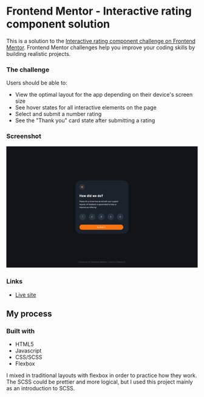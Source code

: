 # Frontend Mentor - Interactive rating component solution

This is a solution to the [Interactive rating component challenge on Frontend Mentor](https://www.frontendmentor.io/challenges/interactive-rating-component-koxpeBUmI). Frontend Mentor challenges help you improve your coding skills by building realistic projects. 

### The challenge

Users should be able to:

- View the optimal layout for the app depending on their device's screen size
- See hover states for all interactive elements on the page
- Select and submit a number rating
- See the "Thank you" card state after submitting a rating

### Screenshot

![](./screenshot.png)

### Links

- [Live site](https://hhurdev.github.io/fem_interactive-rating-component/)

## My process

### Built with

- HTML5
- Javascript
- CSS/SCSS
- Flexbox

I mixed in traditional layouts with flexbox in order to practice how they work. The SCSS could be prettier and more logical, but I used this project mainly as an introduction to SCSS.